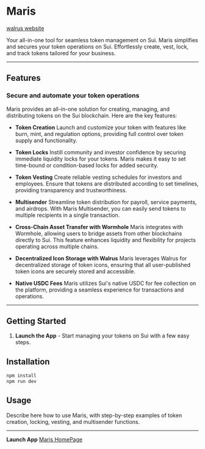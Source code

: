 
# Maris
[walrus website](https://5n535yu64rprb5zvv0ixplleose19f5x5s1mr7ybp9pkqy6iol.walrus.site/enter)

Your all-in-one tool for seamless token management on Sui. Maris simplifies and secures your token operations on Sui. Effortlessly create, vest, lock, and track tokens tailored for your business.

---

## Features

### Secure and automate your token operations
Maris provides an all-in-one solution for creating, managing, and distributing tokens on the Sui blockchain. Here are the key features:

- **Token Creation**
  Launch and customize your token with features like burn, mint, and regulation options, providing full control over token supply and functionality.

- **Token Locks**
  Instill community and investor confidence by securing immediate liquidity locks for your tokens. Maris makes it easy to set time-bound or condition-based locks for added security.

- **Token Vesting**
  Create reliable vesting schedules for investors and employees. Ensure that tokens are distributed according to set timelines, providing transparency and trustworthiness.

- **Multisender**
  Streamline token distribution for payroll, service payments, and airdrops. With Maris Multisender, you can easily send tokens to multiple recipients in a single transaction.

- **Cross-Chain Asset Transfer with Wormhole**
  Maris integrates with Wormhole, allowing users to bridge assets from other blockchains directly to Sui. This feature enhances liquidity and flexibility for projects operating across multiple chains.

- **Decentralized Icon Storage with Walrus**
  Maris leverages Walrus for decentralized storage of token icons, ensuring that all user-published token icons are securely stored and accessible.

- **Native USDC Fees**
  Maris utilizes Sui's native USDC for fee collection on the platform, providing a seamless experience for transactions and operations.

---

## Getting Started

1. **Launch the App** - Start managing your tokens on Sui with a few easy steps.

## Installation



```bash
npm install
npm run dev
```

## Usage

Describe here how to use Maris, with step-by-step examples of token creation, locking, vesting, and multisender functions.

---

**Launch App**
[Maris HomePage](https://5n535yu64rprb5zvv0ixplleose19f5x5s1mr7ybp9pkqy6iol.walrus.site/enter)
